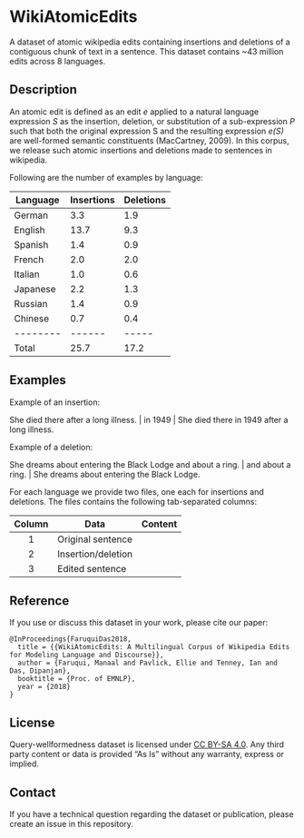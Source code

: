 # WikiAtomicEdits

A dataset of atomic wikipedia edits containing insertions and deletions of a contiguous chunk of text in a sentence. This dataset contains ~43 million edits across 8 languages.

## Description

An atomic edit is defined as an edit *e* applied to a natural language expression *S* as the insertion, deletion, or substitution of a sub-expression *P* such that both the original expression S and the resulting expression *e(S)* are well-formed semantic constituents (MacCartney, 2009). In this corpus, we release such atomic insertions and deletions made to sentences in wikipedia.

Following are the number of examples by language:

Language | Insertions | Deletions |
---------|------------|-----------|
German  | 3.3  | 1.9 |
English | 13.7 | 9.3 |
Spanish | 1.4  | 0.9 |
French  | 2.0  | 2.0 |
Italian | 1.0  | 0.6 |
Japanese| 2.2  | 1.3 |
Russian | 1.4  | 0.9 |
Chinese | 0.7  | 0.4 |
--------|------|-----|
Total   | 25.7 | 17.2|

## Examples

Example of an insertion:

She died there after a long illness. | in 1949 | She died there in 1949 after a long illness.

Example of a deletion:

She dreams about entering the Black Lodge and about a ring. | and about a ring. | She dreams about entering the Black Lodge.

For each language we provide two files, one each for insertions and deletions. The files contains the following tab-separated columns:

Column | Data | Content
:-----:| -----|----------
1      | Original sentence |
2      | Insertion/deletion|
3      | Edited sentence   |

## Reference 

If you use or discuss this dataset in your work, please cite our paper:

```
@InProceedings{FaruquiDas2018,
  title = {{WikiAtomicEdits: A Multilingual Corpus of Wikipedia Edits for Modeling Language and Discourse}},
  author = {Faruqui, Manaal and Pavlick, Ellie and Tenney, Ian and Das, Dipanjan},
  booktitle = {Proc. of EMNLP},
  year = {2018}
}
```

## License

Query-wellformedness dataset is licensed under [CC BY-SA 4.0](http://creativecommons.org/licenses/by-sa/4.0/). Any third party content or data is provided “As Is” without any warranty, express or implied.

## Contact

If you have a technical question regarding the dataset or publication, please
create an issue in this repository.
